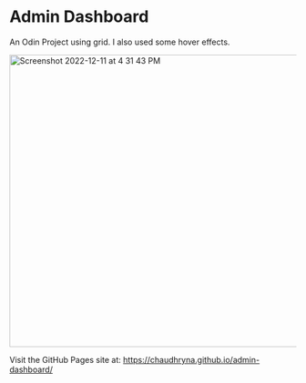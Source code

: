 # Admin Dashboard

An Odin Project using grid.  I also used some hover effects.  


<img width="514" alt="Screenshot 2022-12-11 at 4 31 43 PM" src="https://user-images.githubusercontent.com/19597150/206901457-0d365a5a-138c-41ca-a6f0-762a26cdc0ab.png">

Visit the GitHub Pages site at: https://chaudhryna.github.io/admin-dashboard/ 

